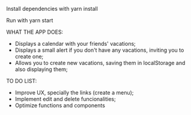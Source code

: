 Install dependencies with yarn install

Run with yarn start

WHAT THE APP DOES:
- Displays a calendar with your friends' vacations;
- Displays a small alert if you don't have any vacations, inviting you to create one;
- Allows you to create new vacations, saving them in localStorage and also displaying them;

TO DO LIST:
- Improve UX, specially the links (create a menu);
- Implement edit and delete funcionalities;
- Optimize functions and components
